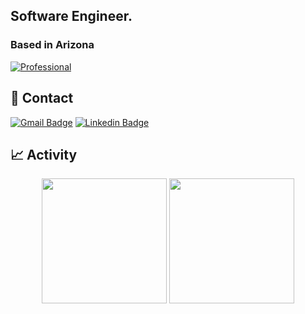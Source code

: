 ## Software Engineer.
### Based in Arizona

[![Professional](https://img.shields.io/visual-studio-marketplace/stars/capriok.workpoints?color=0072b1&label=Professional)](https://kylecaprio.dev)

## 💬 Contact
[![Gmail Badge](https://img.shields.io/badge/-capriodev@gmail.com-c14438?style=flat&logo=Gmail&logoColor=white)](mailto:capriodev@gmail.com "Email%20Directly")
[![Linkedin Badge](https://img.shields.io/badge/-Kyle%20Caprio-0072b1?style=flat&logo=Linkedin&logoColor=white)](https://www.linkedin.com/in/kyle-caprio "Connect on LinkedIn")
  
## 📈 Activity
<p align="center">
  <img height="200"  src="https://github-readme-stats.vercel.app/api/top-langs/?username=capriok&&custom_title=Linguistics&hide=HTML,CSS,SCSS,JAVA,PROCFILE,DOCKERFILE&bg_color=171717&title_color=steelblue&text_color=fff" />
  <img height="200" src="https://github-readme-stats.vercel.app/api?username=capriok&custom_title=My%20Stats&bg_color=171717&title_color=steelblue&text_color=fff&show_icons=true&icon_color=2787db" />
</p>
